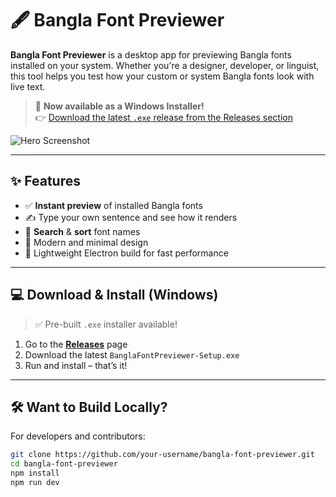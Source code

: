 # 🖋️ Bangla Font Previewer

**Bangla Font Previewer** is a desktop app for previewing Bangla fonts installed on your system. Whether you're a designer, developer, or linguist, this tool helps you test how your custom or system Bangla fonts look with live text.

> 🎉 **Now available as a Windows Installer!**  
> 👉 [Download the latest `.exe` release from the Releases section](https://github.com/your-username/bangla-font-previewer/releases)

![Hero Screenshot](screenshots/hero-preview.png)

---

## ✨ Features

- ✅ **Instant preview** of installed Bangla fonts
- ✍️ Type your own sentence and see how it renders
- 🔎 **Search** & **sort** font names
- 🎨 Modern and minimal design
- 💾 Lightweight Electron build for fast performance

---

## 💻 Download & Install (Windows)

> ✅ Pre-built `.exe` installer available!

1. Go to the [**Releases**](https://github.com/your-username/bangla-font-previewer/releases) page
2. Download the latest `BanglaFontPreviewer-Setup.exe`
3. Run and install – that’s it!

---

## 🛠️ Want to Build Locally?

For developers and contributors:

```bash
git clone https://github.com/your-username/bangla-font-previewer.git
cd bangla-font-previewer
npm install
npm run dev
